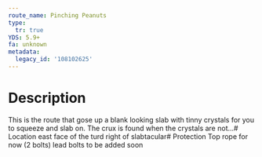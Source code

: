 ```yaml
---
route_name: Pinching Peanuts
type:
  tr: true
YDS: 5.9+
fa: unknown
metadata:
  legacy_id: '108102625'
---
```

# Description
This is the route that gose up a blank looking slab with tinny crystals for you to squeeze and slab on. The crux is found when the crystals are not...# Location
east face of the turd right of slabtacular# Protection
Top rope for now (2 bolts) lead bolts to be added soon